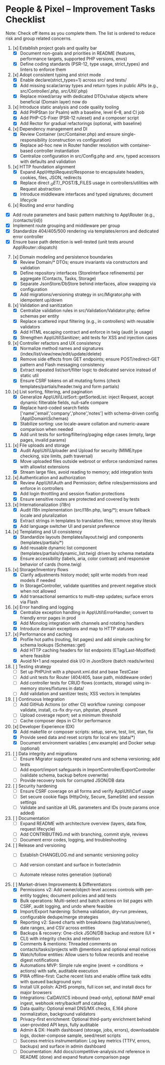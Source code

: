 # People & Pixel – Improvement Tasks Checklist

Note: Check off items as you complete them. The list is ordered to reduce risk and group related concerns.

1. [x] Establish project goals and quality bar
   - [x] Document non-goals and priorities in README (features, performance targets, supported PHP versions, envs)
   - [x] Define coding standards (PSR-12, type usage, strict_types) and linters to enforce them

2. [x] Adopt consistent typing and strict mode
   - [x] Enable declare(strict_types=1) across src/ and tests/
   - [x] Add missing scalar/array types and return types in public APIs (e.g., src/Controller/*.php, src/Util/*.php)
   - [x] Replace mixed/array with dedicated DTOs/value objects where beneficial (Domain layer)
now do 
3. [x] Introduce static analysis and code quality tooling
   - [x] Add PHPStan (or Psalm) with a baseline, level 6–8, and CI job
   - [x] Add PHP-CS-Fixer (PSR-12 ruleset) and a composer script
   - [x] Add Rector for gradual refactorings (optional, with baseline)

4. [x] Dependency management and DI
   - [x] Review Container (src/Container.php) and ensure single-responsibility (construction vs configuration)
   - [x] Replace ad-hoc new in Router handler resolution with container-based controller instantiation
   - [x] Centralize configuration in src/Config.php and .env, typed accessors with defaults and validation

5. [x] HTTP foundation alignment
   - [x] Expand App\Http\Request/Response to encapsulate headers, cookies, files, JSON, redirects
   - [x] Replace direct $_GET/$_POST/$_FILES usage in controllers/utilities with Request abstraction
   - [x] Introduce middleware interfaces and typed signatures; document lifecycle

6. [x] Routing and error handling
  - [x] Add route parameters and basic pattern matching to App\Router (e.g., /contacts/{id})
  - [x] Implement route grouping and middleware per group
  - [x] Standardize 404/405/500 rendering via templates/errors and dedicated error controller
  - [x] Ensure base path detection is well-tested (unit tests around App\Router::dispatch)

7. [x] Domain modeling and persistence boundaries
   - [x] Review Domain/* DTOs; ensure invariants via constructors and validation
   - [x] Define repository interfaces (StoreInterface refinements) per aggregate (Contacts, Tasks, Storage)
   - [x] Separate JsonStore/DbStore behind interfaces, allow swapping via configuration
   - [x] Add migrations/versioning strategy in src/Migrator.php with idempotent up/down

8. [x] Validation and sanitization
   - [x] Centralize validation rules in src/Validation/Validator.php; define schemas per entity
   - [x] Replace scattered input filtering (e.g., in controllers) with reusable validators
   - [x] Add HTML escaping contract and enforce in twig (audit |e usage)
   - [x] Strengthen App\Util\Sanitizer; add tests for XSS and injection cases

9. [x] Controller refactors and UX consistency
   - [x] Normalize method names and signatures (index/list/view/new/edit/update/delete)
   - [x] Remove side effects from GET endpoints; ensure POST/redirect-GET pattern and Flash messaging consistency
   - [x] Extract repeated list/sort/filter logic to dedicated service instead of static util
   - [x] Ensure CSRF tokens on all mutating forms (check templates/partials/header.twig and form partials)

10. [x] List sorting, filtering, and pagination
     - [x] Generalize App\Util\ListSort::getSortedList: inject Request, accept dynamic filterable fields, null-safe compare
     - [x] Replace hard-coded search fields ['name','email','company','phone','notes'] with schema-driven config (App\Domain\Schemas)
     - [x] Stabilize sorting: use locale-aware collation and numeric-aware comparison when needed
     - [x] Add unit tests for sorting/filtering/paging edge cases (empty, large pages, invalid params)

11. [x] File uploads and storage
    - [x] Audit App\Util\Uploader and Upload for security (MIME/type checking, size limits, path traversal)
    - [x] Move uploaded files outside webroot or enforce randomized names with allowlist extensions
    - [x] Stream large files, avoid reading to memory; add integration tests

12. [x] Authentication and authorization
    - [x] Review App\Util\Auth and Permission; define roles/permissions and enforce in controllers
    - [x] Add login throttling and session fixation protections
    - [x] Ensure sensitive routes are protected and covered by tests

13. [x] Internationalization (i18n)
    - [x] Audit I18n implementation (src/I18n.php, lang/*); ensure fallback locale and pluralization
    - [x] Extract strings in templates to translation files; remove stray literals
    - [x] Add language switcher UI and persist preference

14. [x] Templating and UI consistency
    - [x] Standardize layouts (templates/layout.twig) and components (templates/partials/*)
    - [x] Add reusable dynamic list component (templates/partials/dynamic_list.twig) driven by schema metadata
    - [x] Ensure accessibility (labels, aria, color contrast) and responsive behavior of cards (home.twig)

15. [x] Storage/Inventory flows
    - [x] Clarify adjustments history model; split write models from read models if needed
    - [x] In StorageController, validate quantities and prevent negative stock when not allowed
    - [x] Add transactional semantics to multi-step updates; surface errors via Flash

16. [x] Error handling and logging
    - [x] Centralize exception handling in App\Util\ErrorHandler; convert to friendly error pages in prod
    - [x] Add Monolog integration with channels and rotating handlers
    - [x] Introduce domain exceptions and map to HTTP statuses

17. [x] Performance and caching
    - [x] Profile hot paths (routing, list pages) and add simple caching for schema lookups (Schemas::get)
    - [x] Add HTTP caching headers for list endpoints (ETag/Last-Modified) where feasible
    - [x] Avoid N+1 and repeated disk I/O in JsonStore (batch reads/writes)

18. [ ] Testing strategy
    - [ ] Set up PHPUnit with a phpunit.xml.dist and base TestCase
    - [ ] Add unit tests for Router (404/405, base path, middleware order)
    - [ ] Add controller tests for CRUD flows (contacts, storage) using in-memory stores/fixtures in data/
    - [ ] Add validation and sanitizer tests; XSS vectors in templates

19. [ ] Continuous Integration
    - [ ] Add GitHub Actions (or other CI) workflow running: composer validate, install, cs-fix dry-run, phpstan, phpunit
    - [ ] Upload coverage report; set a minimum threshold
    - [ ] Cache composer deps in CI for performance

20. [x] Developer Experience (DX)
    - [x] Add makefile or composer scripts: setup, serve, test, lint, stan, fix
    - [x] Provide seed data and reset scripts for local env (data/*)
    - [x] Document environment variables (.env.example) and Docker setup (optional)

21. [ ] Data integrity and migrations
    - [ ] Ensure Migrator supports repeated runs and schema versioning; add tests
    - [ ] Add export/import safeguards in ImportController/ExportController (validate schema, backup before overwrite)
    - [ ] Provide recovery tools for corrupted JSON/DB data

22. [ ] Security hardening
    - [ ] Ensure CSRF coverage on all forms and verify App\Util\Csrf usage
    - [ ] Set secure cookie flags (HttpOnly, Secure, SameSite) and session settings
    - [ ] Validate and sanitize all URL parameters and IDs (route params once added)

23. [ ] Documentation
    - [ ] Expand README with architecture overview (layers, data flow, request lifecycle)
    - [ ] Add CONTRIBUTING.md with branching, commit style, reviews
    - [ ] Document error codes, logging, and troubleshooting

24. [ ] Release and versioning
    - [ ] Establish CHANGELOG.md and semantic versioning policy
    - [ ] Add version constant and surface in footer/admin
    - [ ] Automate release notes generation (optional)


25. [ ] Market-driven Improvements & Differentiators
    - [x] Permissions v2: Add owner/object-level access controls with per-entity toggles; document policies and add tests
    - [x] Bulk operations: Multi-select and batch actions on list pages with CSRF, audit logging, and undo where feasible
    - [x] Import/Export hardening: Schema validation, dry-run previews, configurable dedupe/merge strategies
    - [x] Reporting v2: Saved charts with breakdowns (tag/status/owner), date ranges, and CSV across entities
    - [x] Backups & recovery: One-click JSON/DB backup and restore (UI + CLI) with integrity checks and retention
    - [x] Comments & mentions: Threaded comments on contacts/tasks/projects with @mentions and optional email notices
    - [x] Watch/follow entities: Allow users to follow records and receive digest notifications
    - [x] Automations MVP: Simple rule engine (event → conditions → actions) with safe, auditable execution
    - [x] PWA offline-first: Cache recent lists and enable offline task edits with queued background sync
    - [x] Install UX polish: A2HS prompts, full icon set, and install docs for major browsers
    - [x] Integrations: CalDAV/ICS inbound (read-only), optional IMAP email ingest, webhook retry/backoff and catalog
    - [x] Data quality: Optional email DNS/MX checks, E.164 phone normalization, background validators
    - [x] Privacy-first enrichment: Optional third-party enrichment behind user-provided API keys, fully auditable
    - [x] Admin & DX: Health dashboard (storage, jobs, errors), downloadable logs, docker-compose sample, seed/reset scripts
    - [ ] Success metrics instrumentation: Log key metrics (TTFV, errors, backups) and surface in admin dashboard
    - [ ] Documentation: Add docs/competitive-analysis.md reference in README (done) and expand feature comparison page
